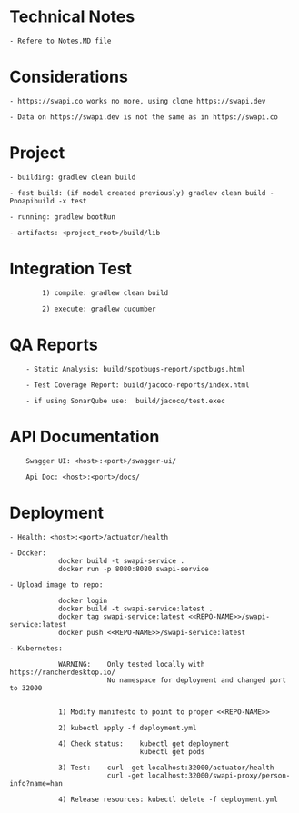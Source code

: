 
Technical Notes
===============

	- Refere to Notes.MD file


Considerations
==============

    - https://swapi.co works no more, using clone https://swapi.dev

    - Data on https://swapi.dev is not the same as in https://swapi.co


Project
=======

    - building: gradlew clean build

    - fast build: (if model created previously) gradlew clean build -Pnoapibuild -x test 

    - running: gradlew bootRun

    - artifacts: <project_root>/build/lib



Integration Test
================

            1) compile: gradlew clean build

            2) execute: gradlew cucumber


QA Reports
==========

        - Static Analysis: build/spotbugs-report/spotbugs.html

        - Test Coverage Report: build/jacoco-reports/index.html

		- if using SonarQube use:  build/jacoco/test.exec


API Documentation
=================

		Swagger UI: <host>:<port>/swagger-ui/
		
		Api Doc: <host>:<port>/docs/


Deployment
==========

    - Health: <host>:<port>/actuator/health

    - Docker: 
                docker build -t swapi-service .
                docker run -p 8080:8080 swapi-service

    - Upload image to repo:

                docker login
                docker build -t swapi-service:latest .
                docker tag swapi-service:latest <<REPO-NAME>>/swapi-service:latest
                docker push <<REPO-NAME>>/swapi-service:latest

    - Kubernetes:
	
                WARNING:    Only tested locally with https://rancherdesktop.io/ 
                            No namespace for deployment and changed port to 32000


                1) Modify manifesto to point to proper <<REPO-NAME>>
				
                2) kubectl apply -f deployment.yml

                4) Check status:    kubectl get deployment
                                    kubectl get pods

                3) Test:    curl -get localhost:32000/actuator/health
                            curl -get localhost:32000/swapi-proxy/person-info?name=han

                4) Release resources: kubectl delete -f deployment.yml


